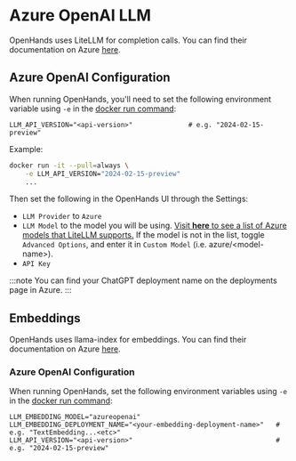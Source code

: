 # Azure OpenAI LLM

OpenHands uses LiteLLM for completion calls. You can find their documentation on Azure [here](https://docs.litellm.ai/docs/providers/azure).

## Azure OpenAI Configuration

When running OpenHands, you'll need to set the following environment variable using `-e` in the
[docker run command](/modules/usage/getting-started#installation):

```
LLM_API_VERSION="<api-version>"              # e.g. "2024-02-15-preview"
```

Example:
```bash
docker run -it --pull=always \
    -e LLM_API_VERSION="2024-02-15-preview"
    ...
```

Then set the following in the OpenHands UI through the Settings:
* `LLM Provider` to `Azure`
* `LLM Model` to the model you will be using.
[Visit **here** to see a list of Azure models that LiteLLM supports.](https://docs.litellm.ai/docs/providers/azure#azure-openai-chat-completion-models)
If the model is not in the list, toggle `Advanced Options`, and enter it in `Custom Model` (i.e. azure/&lt;model-name&gt;).
* `API Key`

:::note
You can find your ChatGPT deployment name on the deployments page in Azure.
:::

## Embeddings

OpenHands uses llama-index for embeddings. You can find their documentation on Azure [here](https://docs.llamaindex.ai/en/stable/api_reference/embeddings/azure_openai/).

### Azure OpenAI Configuration

When running OpenHands, set the following environment variables using `-e` in the
[docker run command](/modules/usage/getting-started#installation):

```
LLM_EMBEDDING_MODEL="azureopenai"
LLM_EMBEDDING_DEPLOYMENT_NAME="<your-embedding-deployment-name>"   # e.g. "TextEmbedding...<etc>"
LLM_API_VERSION="<api-version>"                                    # e.g. "2024-02-15-preview"
```
